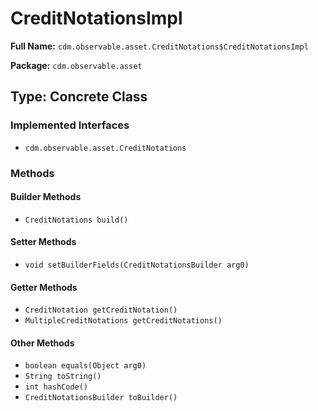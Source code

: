 # CreditNotationsImpl

**Full Name:** `cdm.observable.asset.CreditNotations$CreditNotationsImpl`

**Package:** `cdm.observable.asset`

## Type: Concrete Class

### Implemented Interfaces

- `cdm.observable.asset.CreditNotations`

### Methods

#### Builder Methods

- `CreditNotations build()`

#### Setter Methods

- `void setBuilderFields(CreditNotationsBuilder arg0)`

#### Getter Methods

- `CreditNotation getCreditNotation()`
- `MultipleCreditNotations getCreditNotations()`

#### Other Methods

- `boolean equals(Object arg0)`
- `String toString()`
- `int hashCode()`
- `CreditNotationsBuilder toBuilder()`


